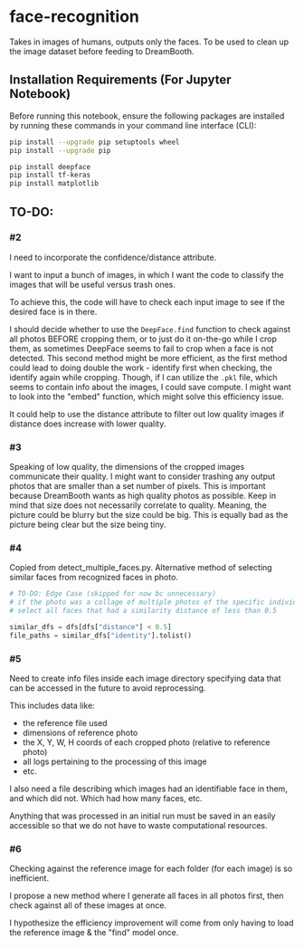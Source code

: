 # face-recognition

Takes in images of humans, outputs only the faces.
To be used to clean up the image dataset before feeding to DreamBooth.

## Installation Requirements (For Jupyter Notebook)

Before running this notebook, ensure the following packages are installed by running these commands in your command line interface (CLI):

```bash
pip install --upgrade pip setuptools wheel
pip install --upgrade pip

pip install deepface
pip install tf-keras
pip install matplotlib
```

## TO-DO:

### #2

I need to incorporate the confidence/distance attribute.

I want to input a bunch of images, in which I want the code to classify the images that will be useful versus trash ones.

To achieve this, the code will have to check each input image to see if the desired face is in there.

I should decide whether to use the `DeepFace.find` function to check against all photos BEFORE cropping them, or to just do it on-the-go while I crop them, as sometimes DeepFace seems to fail to crop when a face is not detected. This second method might be more efficient, as the first method could lead to doing double the work - identify first when checking, the identify again while cropping. Though, if I can utilize the `.pkl` file, which seems to contain info about the images, I could save compute. I might want to look into the "embed" function, which might solve this efficiency issue.

It could help to use the distance attribute to filter out low quality images if distance does increase with lower quality.

### #3

Speaking of low quality, the dimensions of the cropped images communicate their quality. I might want to consider trashing any output photos that are smaller than a set number of pixels. This is important because DreamBooth wants as high quality photos as possible. Keep in mind that size does not necessarily correlate to quality. Meaning, the picture could be blurry but the size could be big. This is equally bad as the picture being clear but the size being tiny.

### #4

Copied from detect_multiple_faces.py.
Alternative method of selecting similar faces from recognized faces in photo.

```python
# TO-DO: Edge Case (skipped for now bc unnecessary)
# if the photo was a collage of multiple photos of the specific individual
# select all faces that had a similarity distance of less than 0.5

similar_dfs = dfs[dfs["distance"] < 0.5]
file_paths = similar_dfs["identity"].tolist()
```

### #5

Need to create info files inside each image directory specifying data that can be accessed in the future to avoid reprocessing.

This includes data like:

- the reference file used
- dimensions of reference photo
- the X, Y, W, H coords of each cropped photo (relative to reference photo)
- all logs pertaining to the processing of this image
- etc.

I also need a file describing which images had an identifiable face in them, and which did not. Which had how many faces, etc.

Anything that was processed in an initial run must be saved in an easily accessible so that we do not have to waste computational resources.

### #6

Checking against the reference image for each folder (for each image) is so inefficient.

I propose a new method where I generate all faces in all photos first, then check against all of these images at once.

I hypothesize the efficiency improvement will come from only having to load the reference image & the "find" model once.
